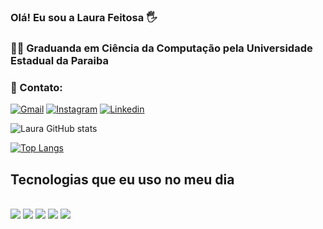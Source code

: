 ### Olá! Eu sou a Laura Feitosa 🖐️
### 👩‍🎓 Graduanda em Ciência da Computação pela Universidade Estadual da Paraiba
### 📧 Contato:
[![Gmail](https://img.shields.io/badge/Gmail-D14836?style=for-the-badge&logo=gmail&logoColor=white)](https://mail.google.com/mail/u/0/#inbox)
[![Instagram](https://img.shields.io/badge/Instagram-E4405F?style=for-the-badge&logo=instagram&logoColor=white)](https://www.instagram.com/laurafeitosaa/)
[![Linkedin](https://img.shields.io/badge/LinkedIn-0077B5?style=for-the-badge&logo=linkedin&logoColor=white)](https://www.linkedin.com/in/laura-feitosa-239864255/)


![Laura GitHub stats](https://github-readme-stats.vercel.app/api?username=Spacefoxehjs&show_icons=true&theme=radical)

[![Top Langs](https://github-readme-stats.vercel.app/api/top-langs/?username=Spacefoxehjs&layout=compact)](https://github.com/Spacefoxehjs/github-readme-stats)

## Tecnologias que eu uso no meu dia 

<div style="display inline_block"><br/>
  <img align="center alt="html5" src="https://img.shields.io/badge/HTML5-E34F26?style=for-the-badge&logo=html5&logoColor=white" />
  <img align="center alt="css" src="https://img.shields.io/badge/CSS3-1572B6?style=for-the-badge&logo=css3&logoColor=white" />
  <img align="center alt="js" src="https://img.shields.io/badge/JavaScript-F7DF1E?style=for-the-badge&logo=javascript&logoColor=black" />
  <img align="center alt="ts" src="https://img.shields.io/badge/TypeScript-007ACC?style=for-the-badge&logo=typescript&logoColor=white" />
  <img align="center alt="react" src="https://img.shields.io/badge/React-20232A?style=for-the-badge&logo=react&logoColor=61DAFB" />
</div>
